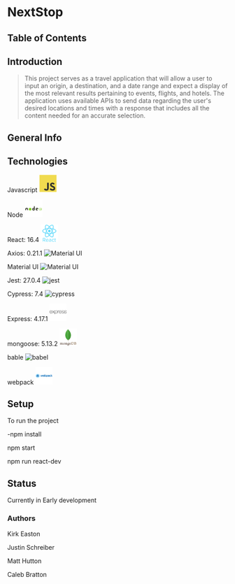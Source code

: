 # NextStop #

## Table of Contents ##

## Introduction ##
> This project serves as a travel application that will allow a user to input an origin, a destination, and a date range and expect a display of the most relevant results pertaining to events, flights, and hotels. The application uses available APIs to send data regarding the user's desired locations and times with a response that includes all the content needed for an accurate selection.

## General Info ##


## Technologies ##
<p>Javascript <img src="https://raw.githubusercontent.com/devicons/devicon/master/icons/javascript/javascript-original.svg" alt="javascript" width="40" height="40"/></p>
<p>Node <img src="https://raw.githubusercontent.com/devicons/devicon/master/icons/nodejs/nodejs-original-wordmark.svg" alt="nodejs" width="40" height="40"/></p>
<p>React: 16.4 <img src="https://raw.githubusercontent.com/devicons/devicon/master/icons/react/react-original-wordmark.svg" alt="react" width="40" height="40"/></p>
<p>Axios: 0.21.1 <img src="https://axios-http.com/assets/logo.svg" alt="Material UI" width="40" height="40"/></p>
<p>Material UI <img src="https://material-ui.com/static/logo_raw.svg" alt="Material UI" width="40" height="40"/></p>
<p></p>Jest: 27.0.4 <img src="https://www.vectorlogo.zone/logos/jestjsio/jestjsio-icon.svg" alt="jest" width="40" height="40"/>
<p></p>Cypress: 7.4 <img src="https://raw.githubusercontent.com/simple-icons/simple-icons/6e46ec1fc23b60c8fd0d2f2ff46db82e16dbd75f/icons/cypress.svg" alt="cypress" width="40" height="40"/>
<p>Express: 4.17.1 <img src="https://raw.githubusercontent.com/devicons/devicon/master/icons/express/express-original-wordmark.svg" alt="express" width="40" height="40"/></p>
<p>mongoose: 5.13.2 <img src="https://raw.githubusercontent.com/devicons/devicon/master/icons/mongodb/mongodb-original-wordmark.svg" alt="mongodb" width="40" height="40"/></p>
<p>bable <img src="https://www.vectorlogo.zone/logos/babeljs/babeljs-icon.svg" alt="babel" width="40" height="40"/></p>
<p>webpack <img src="https://raw.githubusercontent.com/devicons/devicon/d00d0969292a6569d45b06d3f350f463a0107b0d/icons/webpack/webpack-original-wordmark.svg" alt="webpack" width="40" height="40"/></p>

## Setup ##
<p>To run the project</p>
<p>-npm install</p>
<p>npm start</p>
<p>npm run react-dev</p>

## Status ##
Currently in Early development

### Authors ###
<p>Kirk Easton</p>
<p>Justin Schreiber</p>
<p>Matt Hutton</p>
<p>Caleb Bratton</p>